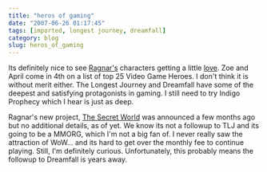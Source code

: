 ```yaml
---
title: "heros of gaming"
date: "2007-06-26 01:17:45"
tags: [imported, longest journey, dreamfall]
category: blog
slug: heros_of_gaming
---
```


Its definitely nice to see <a href="https://www.ragnartornquist.com/">Ragnar's</a> characters getting a little <a href="https://www.gamelemon.com/article_30009.jsp">love</a>. Zoe and April come in 4th on a list of top 25 Video Game Heroes. I don't think it is without merit either. The Longest Journey and Dreamfall have some of the deepest and satisfying protagonists in gaming. I still need to try Indigo Prophecy which I hear is just as deep.

Ragnar's new project, <a href="https://www.darkdaysarecoming.com/">The Secret World</a> was announced a few months ago but no additional details, as of yet. We know its not a followup to TLJ and its going to be a MMORG, which I'm not a big fan of. I never really saw the attraction of WoW... and its hard to get over the monthly fee to continue playing. Still, I'm definitely curious. Unfortunately, this probably means the followup to Dreamfall is years away.
